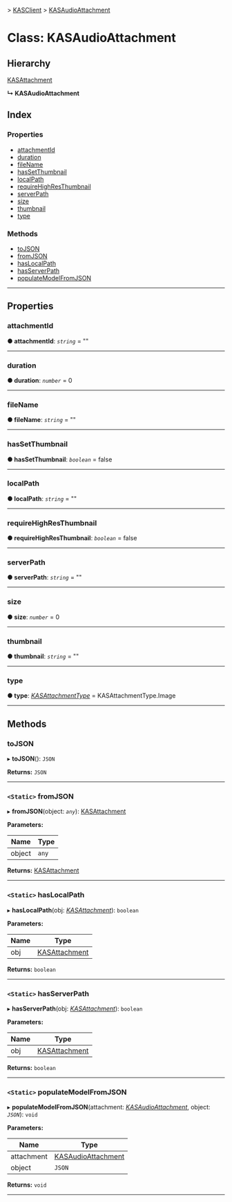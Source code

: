[](../README.md) > [KASClient](../modules/kasclient.md) > [KASAudioAttachment](../classes/kasclient.kasaudioattachment.md)

# Class: KASAudioAttachment

## Hierarchy

 [KASAttachment](kasclient.kasattachment.md)

**↳ KASAudioAttachment**

## Index

### Properties

* [attachmentId](kasclient.kasaudioattachment.md#attachmentid)
* [duration](kasclient.kasaudioattachment.md#duration)
* [fileName](kasclient.kasaudioattachment.md#filename)
* [hasSetThumbnail](kasclient.kasaudioattachment.md#hassetthumbnail)
* [localPath](kasclient.kasaudioattachment.md#localpath)
* [requireHighResThumbnail](kasclient.kasaudioattachment.md#requirehighresthumbnail)
* [serverPath](kasclient.kasaudioattachment.md#serverpath)
* [size](kasclient.kasaudioattachment.md#size)
* [thumbnail](kasclient.kasaudioattachment.md#thumbnail)
* [type](kasclient.kasaudioattachment.md#type)


### Methods

* [toJSON](kasclient.kasaudioattachment.md#tojson)
* [fromJSON](kasclient.kasaudioattachment.md#fromjson)
* [hasLocalPath](kasclient.kasaudioattachment.md#haslocalpath)
* [hasServerPath](kasclient.kasaudioattachment.md#hasserverpath)
* [populateModelFromJSON](kasclient.kasaudioattachment.md#populatemodelfromjson)



---

## Properties

<a id="attachmentid"></a>

###  attachmentId

**● attachmentId**: *`string`* = ""

___
<a id="duration"></a>

###  duration

**● duration**: *`number`* = 0

___
<a id="filename"></a>

###  fileName

**● fileName**: *`string`* = ""

___
<a id="hassetthumbnail"></a>

###  hasSetThumbnail

**● hasSetThumbnail**: *`boolean`* = false

___
<a id="localpath"></a>

###  localPath

**● localPath**: *`string`* = ""

___
<a id="requirehighresthumbnail"></a>

###  requireHighResThumbnail

**● requireHighResThumbnail**: *`boolean`* = false

___
<a id="serverpath"></a>

###  serverPath

**● serverPath**: *`string`* = ""

___
<a id="size"></a>

###  size

**● size**: *`number`* = 0

___
<a id="thumbnail"></a>

###  thumbnail

**● thumbnail**: *`string`* = ""

___
<a id="type"></a>

###  type

**● type**: *[KASAttachmentType](../enums/kasclient.kasattachmenttype.md)* =  KASAttachmentType.Image

___

## Methods

<a id="tojson"></a>

###  toJSON

▸ **toJSON**(): `JSON`

**Returns:** `JSON`

___
<a id="fromjson"></a>

### `<Static>` fromJSON

▸ **fromJSON**(object: *`any`*): [KASAttachment](kasclient.kasattachment.md)

**Parameters:**

| Name | Type |
| ------ | ------ |
| object | `any` |

**Returns:** [KASAttachment](kasclient.kasattachment.md)

___
<a id="haslocalpath"></a>

### `<Static>` hasLocalPath

▸ **hasLocalPath**(obj: *[KASAttachment](kasclient.kasattachment.md)*): `boolean`

**Parameters:**

| Name | Type |
| ------ | ------ |
| obj | [KASAttachment](kasclient.kasattachment.md) |

**Returns:** `boolean`

___
<a id="hasserverpath"></a>

### `<Static>` hasServerPath

▸ **hasServerPath**(obj: *[KASAttachment](kasclient.kasattachment.md)*): `boolean`

**Parameters:**

| Name | Type |
| ------ | ------ |
| obj | [KASAttachment](kasclient.kasattachment.md) |

**Returns:** `boolean`

___
<a id="populatemodelfromjson"></a>

### `<Static>` populateModelFromJSON

▸ **populateModelFromJSON**(attachment: *[KASAudioAttachment](kasclient.kasaudioattachment.md)*, object: *`JSON`*): `void`

**Parameters:**

| Name | Type |
| ------ | ------ |
| attachment | [KASAudioAttachment](kasclient.kasaudioattachment.md) |
| object | `JSON` |

**Returns:** `void`

___

